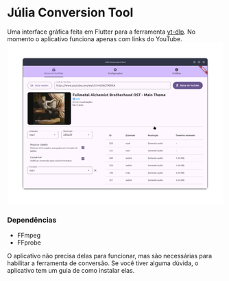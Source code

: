 # Júlia Conversion Tool

Uma interface gráfica feita em Flutter para a ferramenta [yt-dlp](https://github.com/yt-dlp/yt-dlp).
No momento o aplicativo funciona apenas com links do YouTube.
![Preview](/preview.png "Preview")
### Dependências
* FFmpeg
* FFprobe

O aplicativo não precisa delas para funcionar, mas são necessárias para habilitar a ferramenta de conversão.
Se você tiver alguma dúvida, o aplicativo tem um guia de como instalar elas.


